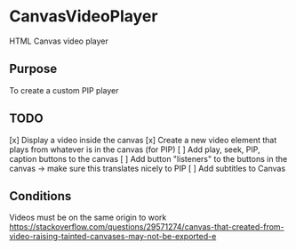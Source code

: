 # CanvasVideoPlayer
HTML Canvas video player

## Purpose
To create a custom PIP player

## TODO
[x] Display a video inside the canvas
[x] Create a new video element that plays from whatever is in the canvas (for PIP)
[ ] Add play, seek, PIP, caption buttons to the canvas
[ ] Add button "listeners" to the buttons in the canvas -> make sure this translates nicely to PIP
[ ] Add subtitles to Canvas

## Conditions
Videos must be on the same origin to work
https://stackoverflow.com/questions/29571274/canvas-that-created-from-video-raising-tainted-canvases-may-not-be-exported-e
